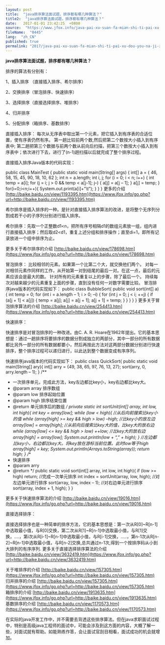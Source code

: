 ```yaml
---
layout: post
title:  "java排序算法面试题，排序都有哪几种算法？"
title2:  "java排序算法面试题，排序都有哪几种算法？"
date:   2017-01-01 23:42:25  +0800
source:  "https://www.jfox.info/java-pai-xu-suan-fa-mian-shi-ti-pai-xu-dou-you-na-ji-zhong-suan-fa.html"
fileName:  "0445"
lang:  "zh_CN"
published: true
permalink: "2017/java-pai-xu-suan-fa-mian-shi-ti-pai-xu-dou-you-na-ji-zhong-suan-fa.html"
---
```




**java排序算法面试题，排序都有哪几种算法？**

排序的算法有分别有：

1、插入排序 （直接插入排序、希尔排序）

2、交换排序（冒泡排序、快速排序）

3、选择排序（直接选择排序、堆排序）

4、归并排序

5、分配排序（箱排序、基数排序）

直接插入排序：
每次从无序表中取出第一个元素，把它插入到有序表的合适位置，使有序表仍然有序。
第一趟比较前两个数,然后把第二个数按大小插入到有序表中; 第二趟把第三个数据与前两个数从前向后扫描，把第三个数按大小插入到有序表中；依次进行下去，进行了(n-1)趟扫描以后就完成了整个排序过程。

直接插入排序Java版本的代码实现：

public class MainTest {
public static void main(String[] args) {
int[] a = { 46, 58, 15, 45, 90, 18, 10, 62 };
int n = a.length;
int i, j;
for (i = 0; i < n; i++) {
int temp = a[i];
for (j = i; j > 0 && temp < a[j-1]; j–) {
a[j] = a[j – 1];
}
a[j] = temp;
}
for(i=0;i<n;i++){
System.out.print(a[i]+”\t”);
}
}
}
更多的介绍 [http://baike.baidu.cn/view/1193395.htm](https://www.jfox.info/go.php?url=http://baike.baidu.cn/view/1193395.htm)

希尔排序是插入排序的一种。是针对直接插入排序算法的改进，是将整个无序列分割成若干小的子序列分别进行插入排序。

希尔排序：先取一个正整数d1<n，把所有序号相隔d1的数组元素放一组，组内进行直接插入排序；然后取d2<d1，重复上述分组和排序操作；直至di=1，即所有记录放进一个组中排序为止。

更多关于希尔排序的介绍 [http://baike.baidu.cn/view/178698.htm](https://www.jfox.info/go.php?url=http://baike.baidu.cn/view/178698.htm)

冒泡排序：
比较相邻的元素。如果第一个比第二个大，就交换他们两个。
对每一对相邻元素作同样的工作，从开始第一对到结尾的最后一对。在这一点，最后的元素应该会是最大的数。
针对所有的元素重复以上的步骤，除了最后一个。
持续每次对越来越少的元素重复上面的步骤，直到没有任何一对数字需要比较。
冒泡排序java版本的代码实现如下：
public class BubbleSort{
public void sort(int[] a) {
int temp = 0;
for (int i = a.length – 1; i > 0; –i) {
for (int j = 0; j < i; ++j) {
if (a[j + 1] < a[j]) {
temp = a[j];
a[j] = a[j + 1];
a[j + 1] = temp;
}
}
}
}
}
更多关于冒泡排序算法的介绍 [http://baike.baidu.cn/view/254413.htm](https://www.jfox.info/go.php?url=http://baike.baidu.cn/view/254413.htm)

快速排序：

快速排序是对冒泡排序的一种改进。由C. A. R. Hoare在1962年提出。它的基本思想是：通过一趟排序将要排序的数据分割成独立的两部分，其中一部分的所有数据都比另外一部分的所有数据都要小，然后再按此方法对这两部分数据分别进行快速排序，整个排序过程可以递归进行，以此达到整个数据变成有序序列。

快速排序java版本的代码实现如下：
public class QuickSort{
public static void main(String[] ary){
int[] arry = {49, 38, 65, 97, 76, 13, 27};
sort(arry, 0, arry.length – 1);
}
/**
* 一次排序单元，完成此方法，key左边都比key小，key右边都比key大。
* @param array 排序数组
* @param low 排序起始位置
* @param high 排序结束位置
* @return 单元排序后的数组
*/
private static int sortUnit(int[] array, int low, int high){
int key = array[low];
while (low < high){
//从后向前搜索比key小的值
while (array[high] >= key && high > low)
–high;
//比key小的放左边
array[low] = array[high];
//从前向后搜索比key大的值，比key大的放右边
while (array[low] <= key && high > low)
++low;
//比key大的放右边
array[high] = array[low];
System.out.println(low + “,” + high);
}
//左边都比key小，右边都比key大。将key放在游标当前位置。此时low等于high
array[high] = key;
System.out.println(Arrays.toString(array));
return high;
}
/**
* 快速排序
* @param arry
* @return
*/
public static void sort(int[] array, int low, int high){
if (low >= high) return;
//完成一次单元排序
int index = sortUnit(array, low, high);
//对左边单元进行排序
sort(array, low, index – 1);
//对右边单元进行排序
sort(array, index + 1, high);
}
}

更多关于快速排序算法的介绍 [http://baike.baidu.cn/view/19016.htm](https://www.jfox.info/go.php?url=http://baike.baidu.cn/view/19016.htm)

直接选择排序：

直接选择排序也是一种简单的排序方法，它的基本思想是：第一次从R[0]~R[n-1]中选取最小值，与R[0]交换，第二次从R[1]~R[n-1]中选取最小值，与R[1]交换，….，第i次从R[i-1]~R[n-1]中选取最小值，与R[i-1]交换，…..，第n-1次从R[n-2]~R[n-1]中选取最小值，与R[n-2]交换,总共通过n-1次,得到一个按排序码从小到大排列的有序序列.
更多关于直接选择排序算法的介绍 [http://baike.baidu.cn/view/3632419.htm](https://www.jfox.info/go.php?url=http://baike.baidu.cn/view/3632419.htm)

关于堆排序的介绍 [http://baike.baidu.cn/view/157305.htm](https://www.jfox.info/go.php?url=http://baike.baidu.cn/view/157305.htm)
归并排序的介绍 [http://baike.baidu.cn/view/157305.htm](https://www.jfox.info/go.php?url=http://baike.baidu.cn/view/157305.htm)
箱排序的介绍 [http://baike.baidu.cn/view/1913635.htm](https://www.jfox.info/go.php?url=http://baike.baidu.cn/view/1913635.htm)
基数排序的介绍 [http://baike.baidu.cn/view/1170573.htm](https://www.jfox.info/go.php?url=http://baike.baidu.cn/view/1170573.htm)

在实际的java开发工作中，并不需要去背透这些排序算法。但在java求职面试过程中，特别是高级java工程师的面试中，可能会涉及到这方面的内容，大概了解一些，对面试就有帮助。如能熟练作答，会让面试官刮目相看，面试成功的机会就增加。
